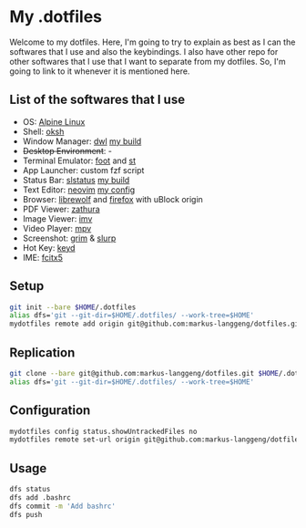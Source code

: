 # My .dotfiles

Welcome to my dotfiles. Here, I'm going to try to explain as best as I can the
softwares that I use and also the keybindings. I also have other repo for other
softwares that I use that I want to separate from my dotfiles. So, I'm going to
link to it whenever it is mentioned here.

## List of the softwares that I use

- OS: [Alpine Linux](https://alpinelinux.org)
- Shell: [oksh](https://github.com/ibara/oksh)
- Window Manager: [dwl](https://codeberg.org/dwl/dwl/) [my build](https://github.com/markus-langgeng/dwl/tree/0.7)
- ~~Desktop Environment~~: -
- Terminal Emulator: [foot](https://codeberg.org/dnkl/foot) and [st](https://github.com/lukesmithxyz/st)
- App Launcher: custom fzf script
- Status Bar: [slstatus](https://tools.suckless.org/slstatus) [my build](https://github.com/markus-langgeng/slstatus)
- Text Editor: [neovim](https://github.com/neovim/neovim/) [my config](https://github.com/markus-langgeng/nvim)
- Browser: [librewolf](https://librewolf.net/) and [firefox](https://www.mozilla.org/en-US/firefox/) with uBlock origin
- PDF Viewer: [zathura](https://pwmt.org/projects/zathura/)
- Image Viewer: [imv](https://sr.ht/~exec64/imv)
- Video Player: [mpv](https://mpv.io/)
- Screenshot: [grim](https://wayland.emersion.fr/grim/) & [slurp](https://wayland.emersion.fr/slurp/)
- Hot Key: [keyd](https://github.com/rvaiya/keyd)
- IME: [fcitx5](https://fcitx-im.org/wiki/Fcitx_5)

## Setup
```sh
git init --bare $HOME/.dotfiles
alias dfs='git --git-dir=$HOME/.dotfiles/ --work-tree=$HOME'
mydotfiles remote add origin git@github.com:markus-langgeng/dotfiles.git
```

## Replication
```sh
git clone --bare git@github.com:markus-langgeng/dotfiles.git $HOME/.dotfiles
alias dfs='git --git-dir=$HOME/.dotfiles/ --work-tree=$HOME'
```

## Configuration
```sh
mydotfiles config status.showUntrackedFiles no
mydotfiles remote set-url origin git@github.com:markus-langgeng/dotfiles.git
```

## Usage
```sh
dfs status
dfs add .bashrc
dfs commit -m 'Add bashrc'
dfs push
```
